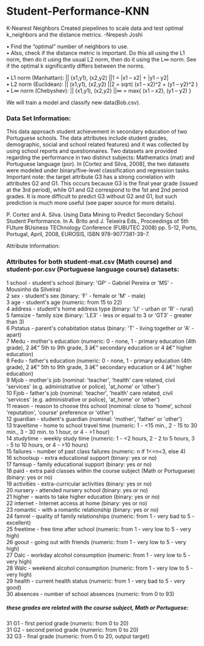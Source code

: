 # Student-Performance-KNN

K-Nearest Neighbors
Created piepelines to scale data and test optimal k_neighbors and the distance metrics.
-Nrepesh Joshi

• Find the “optimal” number of neighbors to use.<br>
• Also, check if the distance metric is important. Do this all using the L1 norm, then do it using the usual L2 norm, then do it using the L∞ norm. See if the optimal k significantly differs between the norms.<br>

• L1 norm (Manhattan): || (x1,y1), (x2,y2) ||1 = |x1 – x2| + |y1 – y2|<br>
• L2 norm (Euclidean): || (x1,y1), (x2,y2) ||2 = sqrt( (x1 – x2)^2 + (y1 – y2)^2 )<br>
• L∞ norm (Chebyshev): || (x1,y1), (x2,y2) ||∞ = max{ (x1 – x2), (y1 – y2) }<br>

We will train a model and classify new data(Bob.csv).

### Data Set Information:

This data approach student achievement in secondary education of two Portuguese schools. The data attributes include student grades, demographic, social and school related features) and it was collected by using school reports and questionnaires. Two datasets are provided regarding the performance in two distinct subjects: Mathematics (mat) and Portuguese language (por). In [Cortez and Silva, 2008], the two datasets were modeled under binary/five-level classification and regression tasks. Important note: the target attribute G3 has a strong correlation with attributes G2 and G1. This occurs because G3 is the final year grade (issued at the 3rd period), while G1 and G2 correspond to the 1st and 2nd period grades. It is more difficult to predict G3 without G2 and G1, but such prediction is much more useful (see paper source for more details).

P. Cortez and A. Silva. Using Data Mining to Predict Secondary School Student Performance. In A. Brito and J. Teixeira Eds., Proceedings of 5th FUture BUsiness TEChnology Conference (FUBUTEC 2008) pp. 5-12, Porto, Portugal, April, 2008, EUROSIS, ISBN 978-9077381-39-7.

Attribute Information:

### Attributes for both student-mat.csv (Math course) and student-por.csv (Portuguese language course) datasets:
1 school - student's school (binary: 'GP' - Gabriel Pereira or 'MS' - Mousinho da Silveira)<br>
2 sex - student's sex (binary: 'F' - female or 'M' - male)<br>
3 age - student's age (numeric: from 15 to 22)<br>
4 address - student's home address type (binary: 'U' - urban or 'R' - rural)<br>
5 famsize - family size (binary: 'LE3' - less or equal to 3 or 'GT3' - greater than 3)<br>
6 Pstatus - parent's cohabitation status (binary: 'T' - living together or 'A' - apart)<br>
7 Medu - mother's education (numeric: 0 - none, 1 - primary education (4th grade), 2 â€“ 5th to 9th grade, 3 â€“ secondary 
education or 4 â€“ higher education)<br>
8 Fedu - father's education (numeric: 0 - none, 1 - primary education (4th grade), 2 â€“ 5th to 9th grade, 3 â€“ secondary education or 4 â€“ higher education)<br>
9 Mjob - mother's job (nominal: 'teacher', 'health' care related, civil 'services' (e.g. administrative or police), 'at_home' or 'other')<br>
10 Fjob - father's job (nominal: 'teacher', 'health' care related, civil 'services' (e.g. administrative or police), 'at_home' or 'other')<br>
11 reason - reason to choose this school (nominal: close to 'home', school 'reputation', 'course' preference or 'other')<br>
12 guardian - student's guardian (nominal: 'mother', 'father' or 'other')<br>
13 traveltime - home to school travel time (numeric: 1 - <15 min., 2 - 15 to 30 min., 3 - 30 min. to 1 hour, or 4 - >1 hour)<br>
14 studytime - weekly study time (numeric: 1 - <2 hours, 2 - 2 to 5 hours, 3 - 5 to 10 hours, or 4 - >10 hours)<br>
15 failures - number of past class failures (numeric: n if 1<=n<3, else 4)<br>
16 schoolsup - extra educational support (binary: yes or no)<br>
17 famsup - family educational support (binary: yes or no)<br>
18 paid - extra paid classes within the course subject (Math or Portuguese) (binary: yes or no)<br>
19 activities - extra-curricular activities (binary: yes or no)<br>
20 nursery - attended nursery school (binary: yes or no)<br>
21 higher - wants to take higher education (binary: yes or no)<br>
22 internet - Internet access at home (binary: yes or no)<br>
23 romantic - with a romantic relationship (binary: yes or no)<br>
24 famrel - quality of family relationships (numeric: from 1 - very bad to 5 - excellent)<br>
25 freetime - free time after school (numeric: from 1 - very low to 5 - very high)<br>
26 goout - going out with friends (numeric: from 1 - very low to 5 - very high)<br>
27 Dalc - workday alcohol consumption (numeric: from 1 - very low to 5 - very high)<br>
28 Walc - weekend alcohol consumption (numeric: from 1 - very low to 5 - very high)<br>
29 health - current health status (numeric: from 1 - very bad to 5 - very good)<br>
30 absences - number of school absences (numeric: from 0 to 93)<br>

##### these grades are related with the course subject, Math or Portuguese:
31 G1 - first period grade (numeric: from 0 to 20)<br>
31 G2 - second period grade (numeric: from 0 to 20)<br>
32 G3 - final grade (numeric: from 0 to 20, output target)
